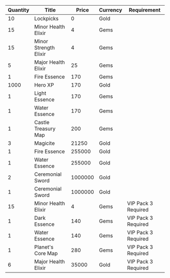| Quantity | Title | Price | Currency |  Requirement |
| -------- | ----- | ----- | -------- |  ----------- |
| 10 | Lockpicks | 0 | Gold |  |
| 15 | Minor Health Elixir | 4 | Gems |  |
| 15 | Minor Strength Elixir | 4 | Gems |  |
| 5 | Major Health Elixir | 25 | Gems |  |
| 1 | Fire Essence | 170 | Gems |  |
| 1000 | Hero XP | 170 | Gold |  |
| 1 | Light Essence | 170 | Gems |  |
| 1 | Water Essence | 170 | Gems |  |
| 1 | Castle Treasury Map | 200 | Gems |  |
| 3 | Magicite | 21250 | Gold |  |
| 1 | Fire Essence | 255000 | Gold |  |
| 1 | Water Essence | 255000 | Gold |  |
| 2 | Ceremonial Sword | 1000000 | Gold |  |
| 1 | Ceremonial Sword | 1000000 | Gold |  |
| 15 | Minor Health Elixir | 4 | Gems | VIP Pack 3 Required |
| 1 | Dark Essence | 140 | Gems | VIP Pack 3 Required |
| 1 | Water Essence | 140 | Gems | VIP Pack 3 Required |
| 1 | Planet's Core Map | 280 | Gems | VIP Pack 3 Required |
| 6 | Major Health Elixir | 35000 | Gold | VIP Pack 3 Required |
